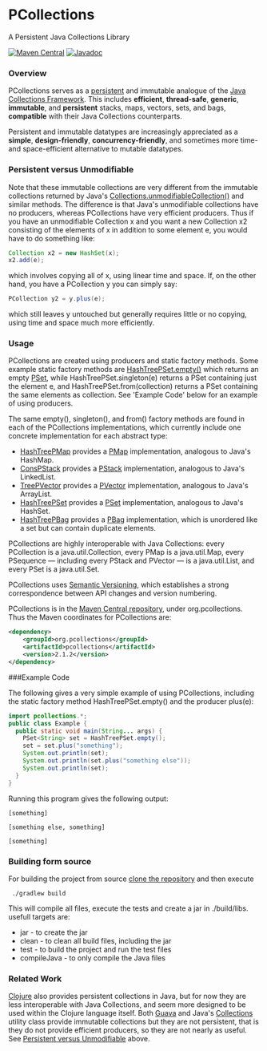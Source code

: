 PCollections
============

A Persistent Java Collections Library

[![Maven Central](https://img.shields.io/maven-central/v/org.pcollections/pcollections.svg)](https://maven-badges.herokuapp.com/maven-central/org.pcollections/pcollections/)
[![Javadoc](https://javadoc-emblem.rhcloud.com/doc/org.pcollections/pcollections/badge.svg)](http://www.javadoc.io/doc/org.pcollections/pcollections)

### Overview

PCollections serves as a [persistent](http://en.wikipedia.org/wiki/Persistent_data_structure) and immutable analogue of the [Java Collections Framework](http://java.sun.com/javase/6/docs/technotes/guides/collections/index.html). This includes **efficient**, **thread-safe**, **generic**, **immutable**, and **persistent** stacks, maps, vectors, sets, and bags, **compatible** with their Java Collections counterparts.

Persistent and immutable datatypes are increasingly appreciated as a **simple**, **design-friendly**, **concurrency-friendly**, and sometimes more time- and space-efficient alternative to mutable datatypes.
### Persistent versus Unmodifiable

Note that these immutable collections are very different from the immutable collections returned by Java's [Collections.unmodifiableCollection()](http://java.sun.com/javase/6/docs/api/java/util/Collections.html#unmodifiableCollection(java.util.Collection)) and similar methods. The difference is that Java's unmodifiable collections have no producers, whereas PCollections have very efficient producers. Thus if you have an unmodifiable Collection x and you want a new Collection x2 consisting of the elements of x in addition to some element e, you would have to do something like:
```Java
Collection x2 = new HashSet(x);
x2.add(e);
```
which involves copying all of x, using linear time and space. If, on the other hand, you have a PCollection y you can simply say:
```Java
PCollection y2 = y.plus(e);
```
which still leaves y untouched but generally requires little or no copying, using time and space much more efficiently.
### Usage

PCollections are created using producers and static factory methods. Some example static factory methods are [HashTreePSet.empty()](http://static.javadoc.io/org.pcollections/pcollections/2.1.2/org/pcollections/HashTreePSet.html#empty()) which returns an empty [PSet](http://static.javadoc.io/org.pcollections/pcollections/2.1.2/org/pcollections/PSet.html), while HashTreePSet.singleton(e) returns a PSet containing just the element e, and HashTreePSet.from(collection) returns a PSet containing the same elements as collection. See 'Example Code' below for an example of using producers.

The same empty(), singleton(), and from() factory methods are found in each of the PCollections implementations, which currently include one concrete implementation for each abstract type:
* [HashTreePMap](http://static.javadoc.io/org.pcollections/pcollections/2.1.2/org/pcollections/HashTreePMap.html) provides a [PMap](http://static.javadoc.io/org.pcollections/pcollections/2.1.2/org/pcollections/PMap.html) implementation, analogous to Java's HashMap.
* [ConsPStack](http://static.javadoc.io/org.pcollections/pcollections/2.1.2/org/pcollections/ConsPStack.html) provides a [PStack](http://static.javadoc.io/org.pcollections/pcollections/2.1.2/org/pcollections/PStack.html) implementation, analogous to Java's LinkedList.
* [TreePVector](http://static.javadoc.io/org.pcollections/pcollections/2.1.2/org/pcollections/TreePVector.html) provides a [PVector](http://static.javadoc.io/org.pcollections/pcollections/2.1.2/org/pcollections/PVector.html) implementation, analogous to Java's ArrayList.
* [HashTreePSet](http://static.javadoc.io/org.pcollections/pcollections/2.1.2/org/pcollections/HashTreePSet.html) provides a [PSet](http://static.javadoc.io/org.pcollections/pcollections/2.1.2/org/pcollections/PSet.html) implementation, analogous to Java's HashSet.
* [HashTreePBag](http://static.javadoc.io/org.pcollections/pcollections/2.1.2/org/pcollections/HashTreePBag.html) provides a [PBag](http://static.javadoc.io/org.pcollections/pcollections/2.1.2/org/pcollections/PBag.html) implementation, which is unordered like a set but can contain duplicate elements. 

PCollections are highly interoperable with Java Collections: every PCollection is a java.util.Collection, every PMap is a java.util.Map, every PSequence — including every PStack and PVector — is a java.util.List, and every PSet is a java.util.Set.

PCollections uses [Semantic Versioning](http://semver.org/), which establishes a strong correspondence between API changes and version numbering.

PCollections is in the [Maven Central repository](http://search.maven.org/#search|ga|1|a:%22pcollections%22), under org.pcollections. Thus the Maven coordinates for PCollections are:

```xml
<dependency>
    <groupId>org.pcollections</groupId>
    <artifactId>pcollections</artifactId>
    <version>2.1.2</version>
</dependency>
```

###Example Code

The following gives a very simple example of using PCollections, including the static factory method HashTreePSet.empty() and the producer plus(e):
```Java
import pcollections.*;
public class Example {
  public static void main(String... args) {
    PSet<String> set = HashTreePSet.empty();
    set = set.plus("something");
    System.out.println(set);
    System.out.println(set.plus("something else"));
    System.out.println(set);
  }
}
```
Running this program gives the following output:
```
[something]

[something else, something]

[something]
```

### Building form source
For building the project from source [clone the repository](https://github.com/pcollections/pcollections.git) and then execute
```
 ./gradlew build
```
This will compile all files, execute the tests and create a jar in ./build/libs. usefull targets are:
* jar - to create the jar
* clean - to clean all build files, including the jar
* test - to build the project and run the test files
* compileJava - to only compile the Java files

### Related Work

[Clojure](https://github.com/clojure/clojure) also provides persistent collections in Java, but for now they are less interoperable with Java Collections, and seem more designed to be used within the Clojure language itself. Both [Guava](https://github.com/google/guava) and Java's [Collections](http://java.sun.com/javase/6/docs/api/java/util/Collections.html) utility class provide immutable collections but they are not persistent, that is they do not provide efficient producers, so they are not nearly as useful. See [Persistent versus Unmodifiable](#persistent-versus-unmodifiable) above. 
